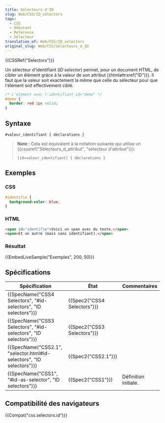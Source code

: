 ```yaml
---
title: Sélecteurs d'ID
slug: Web/CSS/ID_selectors
tags:
  - CSS
  - Débutant
  - Reference
  - Sélecteur
translation_of: Web/CSS/ID_selectors
original_slug: Web/CSS/Sélecteurs_d_ID
---
```

{{CSSRef("Selectors")}}

Un sélecteur d'identifiant (_ID selector_) permet, pour un document HTML, de cibler un élément grâce à la valeur de son attribut {{htmlattrxref("ID")}}. Il faut que la valeur soit exactement la même que celle du sélecteur pour que l'élément soit effectivement ciblé.

```css
/* L'élément avec l'identifiant id="demo" */
#demo {
  border: red 2px solid;
}
```

## Syntaxe

    #valeur_identifiant { déclarations }

> **Note :** Cela est équivalent à la notation suivante qui utilise un {{cssxref("Sélecteurs_d_attribut", "sélecteur d'attribut")}}:
>
>     [id=valeur_identifiant] { déclarations }

## Exemples

### CSS

```css
#identifie {
  background-color: blue;
}
```

### HTML

```html
<span id="identifie">Voici un span avec du texte.</span>
<span>Et un autre (mais sans identifiant).</span>
```

### Résultat

{{EmbedLiveSample("Exemples", 200, 50)}}

## Spécifications

| Spécification                                                                                | État                                 | Commentaires         |
| -------------------------------------------------------------------------------------------- | ------------------------------------ | -------------------- |
| {{SpecName("CSS4 Selectors", "#id-selectors", "ID selectors")}}         | {{Spec2("CSS4 Selectors")}} |                      |
| {{SpecName("CSS3 Selectors", "#id-selectors", "ID selectors")}}         | {{Spec2("CSS3 Selectors")}} |                      |
| {{SpecName("CSS2.1", "selector.html#id-selectors", "ID selectors")}} | {{Spec2("CSS2.1")}}             |                      |
| {{SpecName("CSS1", "#id-as-selector", "ID selectors")}}                     | {{Spec2("CSS1")}}             | Définition initiale. |

## Compatibilité des navigateurs

{{Compat("css.selectors.id")}}

